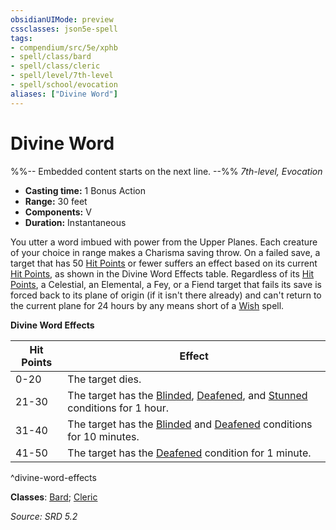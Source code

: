 ```yaml
---
obsidianUIMode: preview
cssclasses: json5e-spell
tags:
- compendium/src/5e/xphb
- spell/class/bard
- spell/class/cleric
- spell/level/7th-level
- spell/school/evocation
aliases: ["Divine Word"]
---
```

# Divine Word
%%-- Embedded content starts on the next line. --%%
*7th-level, Evocation*  

- **Casting time:** 1 Bonus Action
- **Range:** 30 feet
- **Components:** V
- **Duration:** Instantaneous

You utter a word imbued with power from the Upper Planes. Each creature of your choice in range makes a Charisma saving throw. On a failed save, a target that has 50 [Hit Points](hit-points-xphb.md) or fewer suffers an effect based on its current [Hit Points](hit-points-xphb.md), as shown in the Divine Word Effects table. Regardless of its [Hit Points](hit-points-xphb.md), a Celestial, an Elemental, a Fey, or a Fiend target that fails its save is forced back to its plane of origin (if it isn't there already) and can't return to the current plane for 24 hours by any means short of a [Wish](wish-xphb.md) spell.

**Divine Word Effects**

| Hit Points | Effect |
|------------|--------|
| 0-20 | The target dies. |
| 21-30 | The target has the [Blinded](conditions.md#Blinded), [Deafened](conditions.md#Deafened), and [Stunned](conditions.md#Stunned) conditions for 1 hour. |
| 31-40 | The target has the [Blinded](conditions.md#Blinded) and [Deafened](conditions.md#Deafened) conditions for 10 minutes. |
| 41-50 | The target has the [Deafened](conditions.md#Deafened) condition for 1 minute. |
^divine-word-effects

**Classes**: [Bard](list-spells-classes-bard.md); [Cleric](list-spells-classes-cleric.md)

*Source: SRD 5.2*